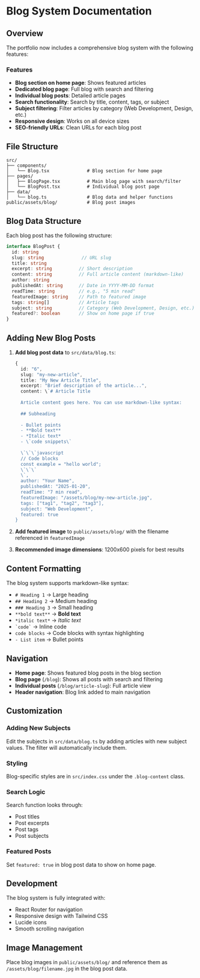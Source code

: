 # Blog System Documentation

## Overview

The portfolio now includes a comprehensive blog system with the following features:

### Features
- **Blog section on home page**: Shows featured articles
- **Dedicated blog page**: Full blog with search and filtering
- **Individual blog posts**: Detailed article pages
- **Search functionality**: Search by title, content, tags, or subject
- **Subject filtering**: Filter articles by category (Web Development, Design, etc.)
- **Responsive design**: Works on all device sizes
- **SEO-friendly URLs**: Clean URLs for each blog post

## File Structure

```
src/
├── components/
│   └── Blog.tsx              # Blog section for home page
├── pages/
│   ├── BlogPage.tsx          # Main blog page with search/filter
│   └── BlogPost.tsx          # Individual blog post page
├── data/
│   └── blog.ts               # Blog data and helper functions
public/assets/blog/           # Blog post images
```

## Blog Data Structure

Each blog post has the following structure:

```typescript
interface BlogPost {
  id: string
  slug: string              // URL slug
  title: string
  excerpt: string          // Short description
  content: string          // Full article content (markdown-like)
  author: string
  publishedAt: string      // Date in YYYY-MM-DD format
  readTime: string         // e.g., "5 min read"
  featuredImage: string    // Path to featured image
  tags: string[]           // Article tags
  subject: string          // Category (Web Development, Design, etc.)
  featured?: boolean       // Show on home page if true
}
```

## Adding New Blog Posts

1. **Add blog post data** to `src/data/blog.ts`:
   ```typescript
   {
     id: "6",
     slug: "my-new-article",
     title: "My New Article Title",
     excerpt: "Brief description of the article...",
     content: \`# Article Title
     
     Article content goes here. You can use markdown-like syntax:
     
     ## Subheading
     
     - Bullet points
     - **Bold text**
     - *Italic text*
     - \`code snippets\`
     
     \`\`\`javascript
     // Code blocks
     const example = "hello world";
     \`\`\`
     \`,
     author: "Your Name",
     publishedAt: "2025-01-20",
     readTime: "7 min read",
     featuredImage: "/assets/blog/my-new-article.jpg",
     tags: ["tag1", "tag2", "tag3"],
     subject: "Web Development",
     featured: true
   }
   ```

2. **Add featured image** to `public/assets/blog/` with the filename referenced in `featuredImage`

3. **Recommended image dimensions**: 1200x600 pixels for best results

## Content Formatting

The blog system supports markdown-like syntax:

- `# Heading 1` → Large heading
- `## Heading 2` → Medium heading  
- `### Heading 3` → Small heading
- `**bold text**` → **Bold text**
- `*italic text*` → *Italic text*
- `` `code` `` → Inline code
- ``` code blocks ``` → Code blocks with syntax highlighting
- `- List item` → Bullet points

## Navigation

- **Home page**: Shows featured blog posts in the blog section
- **Blog page** (`/blog`): Shows all posts with search and filtering
- **Individual posts** (`/blog/article-slug`): Full article view
- **Header navigation**: Blog link added to main navigation

## Customization

### Adding New Subjects
Edit the subjects in `src/data/blog.ts` by adding articles with new subject values. The filter will automatically include them.

### Styling
Blog-specific styles are in `src/index.css` under the `.blog-content` class.

### Search Logic
Search function looks through:
- Post titles
- Post excerpts  
- Post tags
- Post subjects

### Featured Posts
Set `featured: true` in blog post data to show on home page.

## Development

The blog system is fully integrated with:
- React Router for navigation
- Responsive design with Tailwind CSS
- Lucide icons
- Smooth scrolling navigation

## Image Management

Place blog images in `public/assets/blog/` and reference them as `/assets/blog/filename.jpg` in the blog post data.
